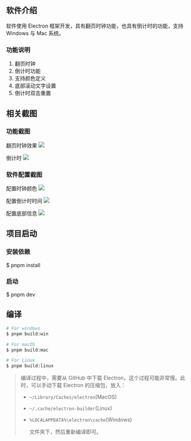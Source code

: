 ## 软件介绍

软件使用 Electron 框架开发，具有翻页时钟功能，也具有倒计时的功能，支持 Windows 与 Mac 系统。

### 功能说明

1. 翻页时钟
2. 倒计时功能
3. 支持颜色定义
4. 底部滚动文字设置
5. 倒计时双击重置

## 相关截图

### 功能截图

翻页时钟效果
![](https://qiniu.wei-jia.top/%E6%9C%AA%E5%91%BD%E5%90%8D.gif)

倒计时
![](https://qiniu.wei-jia.top/35732096.png)

### 软件配置截图

配置时钟颜色
![](https://qiniu.wei-jia.top/981716581.png)

配置倒计时时间
![](https://qiniu.wei-jia.top/1610060412.png)

配置底部信息
![](https://qiniu.wei-jia.top/1481954651.png)

## 项目启动

### 安装依赖

$ pnpm install

### 启动

$ pnpm dev

## 编译

```bash
# For windows
$ pnpm build:win

# For macOS
$ pnpm build:mac

# For Linux
$ pnpm build:linux
```

> 编译过程中，需要从 GitHub 中下载 Electron，这个过程可能非常慢。此时，可以手动下载 Electron 的压缩包，放入：
>
> - `~/Library/Caches/electron`(MacOS)
> - `~/.cache/electron-builder`(Linux)
> - `%LOCALAPPDATA%\electron\cache`(Windows)
>
>   文件夹下，然后重新编译即可。

